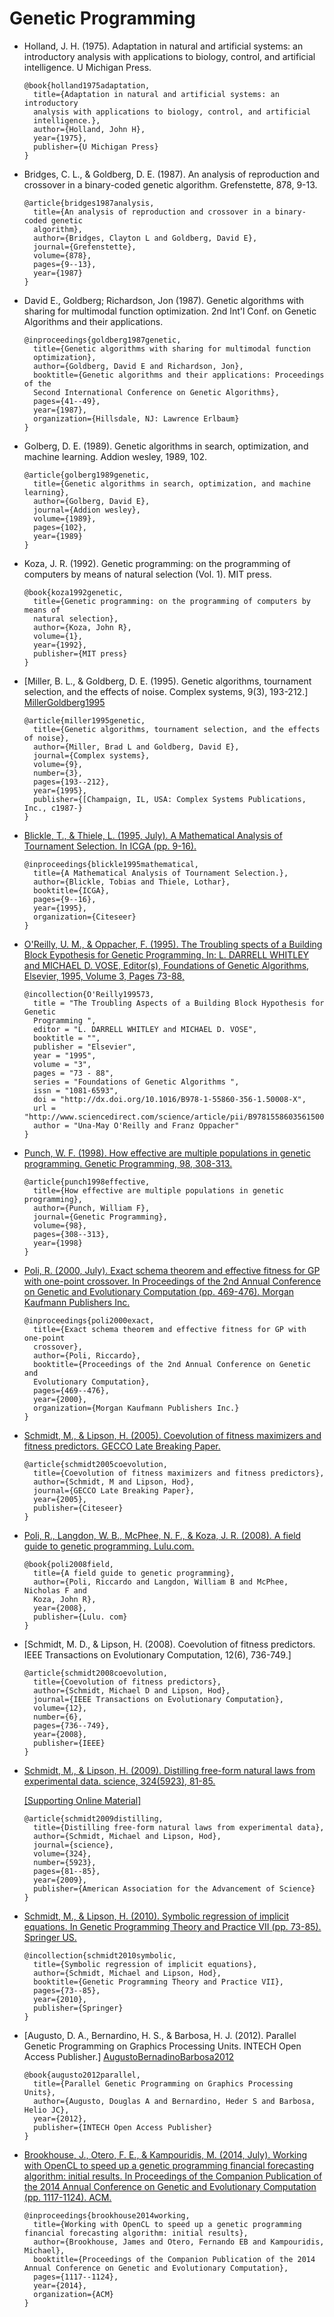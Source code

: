 # Genetic Programming

- Holland, J. H. (1975). Adaptation in natural and artificial systems: an
  introductory analysis with applications to biology, control, and artificial
  intelligence. U Michigan Press.

  ```
  @book{holland1975adaptation,
    title={Adaptation in natural and artificial systems: an introductory
    analysis with applications to biology, control, and artificial
    intelligence.},
    author={Holland, John H},
    year={1975},
    publisher={U Michigan Press}
  }
  ```

- Bridges, C. L., & Goldberg, D. E. (1987). An analysis of reproduction and
  crossover in a binary-coded genetic algorithm. Grefenstette, 878, 9-13.

  ```
  @article{bridges1987analysis,
    title={An analysis of reproduction and crossover in a binary-coded genetic
    algorithm},
    author={Bridges, Clayton L and Goldberg, David E},
    journal={Grefenstette},
    volume={878},
    pages={9--13},
    year={1987}
  }
  ```

- David E., Goldberg; Richardson, Jon (1987). Genetic algorithms with sharing
  for multimodal function optimization. 2nd Int'l Conf. on Genetic Algorithms
  and their applications.

  ```
  @inproceedings{goldberg1987genetic,
    title={Genetic algorithms with sharing for multimodal function
    optimization},
    author={Goldberg, David E and Richardson, Jon},
    booktitle={Genetic algorithms and their applications: Proceedings of the
    Second International Conference on Genetic Algorithms},
    pages={41--49},
    year={1987},
    organization={Hillsdale, NJ: Lawrence Erlbaum}
  }
  ```

- Golberg, D. E. (1989). Genetic algorithms in search, optimization, and
  machine learning.  Addion wesley, 1989, 102.

  ```
  @article{golberg1989genetic,
    title={Genetic algorithms in search, optimization, and machine learning},
    author={Golberg, David E},
    journal={Addion wesley},
    volume={1989},
    pages={102},
    year={1989}
  }
  ```

- Koza, J. R. (1992). Genetic programming: on the programming of computers by
  means of natural selection (Vol. 1). MIT press.

  ```
  @book{koza1992genetic,
    title={Genetic programming: on the programming of computers by means of
    natural selection},
    author={Koza, John R},
    volume={1},
    year={1992},
    publisher={MIT press}
  }
  ```
  
- [Miller, B. L., & Goldberg, D. E. (1995). Genetic algorithms, tournament 
  selection, and the effects of noise. Complex systems, 9(3), 193-212.]
  [MillerGoldberg1995]

  ```
  @article{miller1995genetic,
    title={Genetic algorithms, tournament selection, and the effects of noise},
    author={Miller, Brad L and Goldberg, David E},
    journal={Complex systems},
    volume={9},
    number={3},
    pages={193--212},
    year={1995},
    publisher={[Champaign, IL, USA: Complex Systems Publications, Inc., c1987-}
  }
  ```
  
- [Blickle, T., & Thiele, L. (1995, July). A Mathematical Analysis of Tournament 
  Selection. In ICGA (pp. 9-16).][BlickleThiele1995]

  ```
  @inproceedings{blickle1995mathematical,
    title={A Mathematical Analysis of Tournament Selection.},
    author={Blickle, Tobias and Thiele, Lothar},
    booktitle={ICGA},
    pages={9--16},
    year={1995},
    organization={Citeseer}
  }
  ```

- [O'Reilly, U. M., & Oppacher, F. (1995). The Troubling spects of a Building
  Block Eypothesis for Genetic Programming. In: L. DARRELL WHITLEY and MICHAEL
  D. VOSE, Editor(s), Foundations of Genetic Algorithms, Elsevier, 1995, Volume
  3, Pages 73-88,][OreillyOppacher1995]

  ```
  @incollection{O'Reilly199573,
    title = "The Troubling Aspects of a Building Block Hypothesis for Genetic
    Programming ",
    editor = "L. DARRELL WHITLEY and MICHAEL D. VOSE",
    booktitle = "",
    publisher = "Elsevier",
    year = "1995",
    volume = "3",
    pages = "73 - 88",
    series = "Foundations of Genetic Algorithms ",
    issn = "1081-6593",
    doi = "http://dx.doi.org/10.1016/B978-1-55860-356-1.50008-X",
    url = "http://www.sciencedirect.com/science/article/pii/B978155860356150008X",
    author = "Una-May O'Reilly and Franz Oppacher"
  }
  ```
  
- [Punch, W. F. (1998). How effective are multiple populations in genetic programming. 
  Genetic Programming, 98, 308-313.][Punch1998]

  ```
  @article{punch1998effective,
    title={How effective are multiple populations in genetic programming},
    author={Punch, William F},
    journal={Genetic Programming},
    volume={98},
    pages={308--313},
    year={1998}
  }
  ```

- [Poli, R. (2000, July). Exact schema theorem and effective fitness for GP
  with one-point crossover. In Proceedings of the 2nd Annual Conference on
  Genetic and Evolutionary Computation (pp. 469-476). Morgan Kaufmann
  Publishers Inc.][Poli2000]

  ```
  @inproceedings{poli2000exact,
    title={Exact schema theorem and effective fitness for GP with one-point
    crossover},
    author={Poli, Riccardo},
    booktitle={Proceedings of the 2nd Annual Conference on Genetic and
    Evolutionary Computation},
    pages={469--476},
    year={2000},
    organization={Morgan Kaufmann Publishers Inc.}
  }
  ```

- [Schmidt, M., & Lipson, H. (2005). Coevolution of fitness maximizers and 
  fitness predictors. GECCO Late Breaking Paper.][SchmidtLipson2005]

  ```
  @article{schmidt2005coevolution,
    title={Coevolution of fitness maximizers and fitness predictors},
    author={Schmidt, M and Lipson, Hod},
    journal={GECCO Late Breaking Paper},
    year={2005},
    publisher={Citeseer}
  }
  ```

- [Poli, R., Langdon, W. B., McPhee, N. F., & Koza, J. R. (2008). A field guide
  to genetic programming. Lulu.com.][PoliLangdon2008]

  ```
  @book{poli2008field,
    title={A field guide to genetic programming},
    author={Poli, Riccardo and Langdon, William B and McPhee, Nicholas F and
    Koza, John R},
    year={2008},
    publisher={Lulu. com}
  }
  ```

- [Schmidt, M. D., & Lipson, H. (2008). Coevolution of fitness predictors. 
  IEEE Transactions on Evolutionary Computation, 12(6), 736-749.]

  ```
  @article{schmidt2008coevolution,
    title={Coevolution of fitness predictors},
    author={Schmidt, Michael D and Lipson, Hod},
    journal={IEEE Transactions on Evolutionary Computation},
    volume={12},
    number={6},
    pages={736--749},
    year={2008},
    publisher={IEEE}
  }
  ```

- [Schmidt, M., & Lipson, H. (2009). Distilling free-form natural laws from
  experimental data. science, 324(5923), 81-85.][SchmidtLipson2009]

  [[Supporting Online Material]][SchmidtLipson2009SOM]

  ```
  @article{schmidt2009distilling,
    title={Distilling free-form natural laws from experimental data},
    author={Schmidt, Michael and Lipson, Hod},
    journal={science},
    volume={324},
    number={5923},
    pages={81--85},
    year={2009},
    publisher={American Association for the Advancement of Science}
  }
  ```

- [Schmidt, M., & Lipson, H. (2010). Symbolic regression of implicit equations.
  In Genetic Programming Theory and Practice VII (pp. 73-85). Springer
  US.][SchmidtLipson2010]

  ```
  @incollection{schmidt2010symbolic,
    title={Symbolic regression of implicit equations},
    author={Schmidt, Michael and Lipson, Hod},
    booktitle={Genetic Programming Theory and Practice VII},
    pages={73--85},
    year={2010},
    publisher={Springer}
  }
  ```
  
- [Augusto, D. A., Bernardino, H. S., & Barbosa, H. J. (2012). Parallel 
  Genetic Programming on Graphics Processing Units. INTECH Open Access Publisher.]
  [AugustoBernadinoBarbosa2012]

  ```
  @book{augusto2012parallel,
    title={Parallel Genetic Programming on Graphics Processing Units},
    author={Augusto, Douglas A and Bernardino, Heder S and Barbosa, Helio JC},
    year={2012},
    publisher={INTECH Open Access Publisher}
  }
  ```
  
- [Brookhouse, J., Otero, F. E., & Kampouridis, M. (2014, July). Working with 
  OpenCL to speed up a genetic programming financial forecasting algorithm: 
  initial results. In Proceedings of the Companion Publication of the 2014 
  Annual Conference on Genetic and Evolutionary Computation (pp. 1117-1124). 
  ACM.][BrookhouseOteroKampouridis2014]

  ```
  @inproceedings{brookhouse2014working,
    title={Working with OpenCL to speed up a genetic programming financial forecasting algorithm: initial results},
    author={Brookhouse, James and Otero, Fernando EB and Kampouridis, Michael},
    booktitle={Proceedings of the Companion Publication of the 2014 Annual Conference on Genetic and Evolutionary Computation},
    pages={1117--1124},
    year={2014},
    organization={ACM}
  }
  ```



[MillerGoldberg1995]: http://www.complex-systems.com/pdf/09-3-2.pdf
[BlickleThiele1995]: http://citeseerx.ist.psu.edu/viewdoc/download?doi=10.1.1.52.9907&rep=rep1&type=pdf
[OreillyOppacher1995]: http://www.cs.uml.edu/~giam/91.510/Papers/OReillyOppacher1994.pdf
[Punch1998]: http://garage.cse.msu.edu/papers/GARAGe98-07-01.pdf
[Poli2000]: http://cswww.essex.ac.uk/staff/rpoli/papers/Poli-GECCO2000.pdf
[SchmidtLipson2005]: http://citeseerx.ist.psu.edu/viewdoc/download?doi=10.1.1.95.3088&rep=rep1&type=pdf
[PoliLangdon2008]: http://www0.cs.ucl.ac.uk/staff/wlangdon/ftp/papers/poli08_fieldguide.pdf
[SchmidtLipson2009]: http://www.genetic-programming.org/hc2010/4-Schmidt-Natural-Laws/Schmidt-Science-2009-Natural-Laws-Paper.pdf
[SchmidtLipson2009SOM]: http://www.genetic-programming.org/hc2010/4-Schmidt-Natural-Laws/Schmidt-Science-2009-Natural-Laws-Supplement-to-Paper.pdf
[SchmidtLipson2010]: http://www.genetic-programming.org/hc2010/4-Schmidt-Natural-Laws/Schmidt-Implicit-Equations-GPTP-7-Paper.pdf
[AugustoBernadinoBarbosa2012]: http://cdn.intechopen.com/pdfs-wm/40292.pdf
[BrookhouseOteroKampouridis2014]: https://kar.kent.ac.uk/42144/1/brookhouse-evosoft2014.pdf
